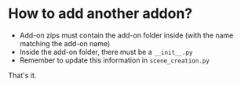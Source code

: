 # How to add another addon?

- Add-on zips must contain the add-on folder inside (with the name matching the add-on name)
- Inside the add-on folder, there must be a `__init__.py`
- Remember to update this information in `scene_creation.py`

That's it.

